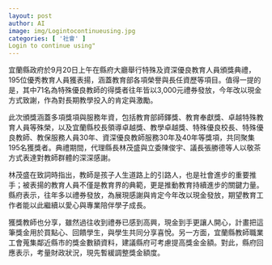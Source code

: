 ```yaml
---
layout: post
author: AI
image: img/Logintocontinueusing.jpg
categories: [ '社會' ]
Login to continue using"
---
```

宜蘭縣政府於9月20日上午在縣府大廳舉行特殊及資深優良教育人員頒獎典禮，195位優秀教育人員獲表揚，涵蓋教育部各項榮譽與長任資歷等項目。值得一提的是，其中71名為特殊優良教師的得獎者往年皆以3,000元禮券發放，今年改以現金方式致謝，作為對長期教學投入的肯定與激勵。

此次頒獎涵蓋多項獎項與服務年資，包括教育部師鐸獎、教育奉獻獎、卓越特殊教育人員等殊榮，以及宜蘭縣校長領導卓越獎、教學卓越獎、特殊優良校長、特殊優良教師、教保服務人員30年、資深優良教師服務30年及40年等獎項，共同聚集195名獲獎者。典禮期間，代理縣長林茂盛與立委陳俊宇、議長張勝德等人以敬茶方式表達對教師群體的深深感謝。

林茂盛在致詞時指出，教師是孩子人生道路上的引路人，也是社會進步的重要推手；被表揚的教育人員不僅是教育界的典範，更是推動教育持續進步的關鍵力量。縣府表示，往年多以禮券發放，為展現感謝與肯定今年改以現金發放，期望教育工作者能以此繼續以愛心與專業陪伴學子成長。

獲獎教師也分享，雖然過往收到禮券已感到高興，現金到手更讓人開心，計畫把這筆獎金用於買點心、回饋學生，與學生共同分享喜悅。另一方面，宜蘭縣教師職業工會蒐集鄰近縣市的獎金數額資料，建議縣府可考慮提高獎金金額。對此，縣府回應表示，考量財政狀況，現先暫緩調整獎金額度。